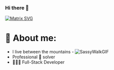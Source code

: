 ### Hi there 👋


[![Matrix SVG](https://raw.githubusercontent.com/rodrigograca31/rodrigograca31/master/matrix.svg)](https://www.youtube.com/watch?v=SDkAGkd4NLc)

<!-- # 👀 Hi ! 👋🏻 -->

# 🤔 About me:


- I live between the mountains - ![SassyWalkGIF](https://github.com/S0x7E2/S0x7E2/assets/65790722/febdcbd4-6e92-43a6-a125-f4f211c95d16)
- Professional 🐛 solver
- 👨🏻‍💻 Full-Stack Developer 







